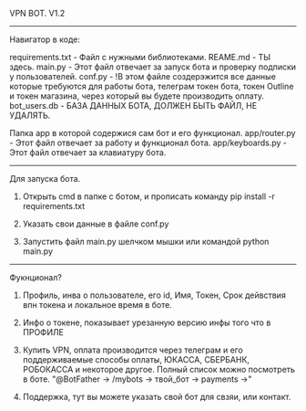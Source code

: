 VPN BOT. V1.2

------------------------------------------------------------------------------------------------------

Навигатор в коде:

requirements.txt - Файл с нужными библиотеками.
REAME.md - ТЫ здесь.
main.py - Этот файл отвечает за запуск бота и проверку подписки у пользователей.
conf.py - !В этом файле создерэжится все данные которые требуются для работы бота, телеграм токен бота, токен Outline и токен магазина, через который вы будете производить оплату.
bot_users.db - БАЗА ДАННЫХ БОТА, ДОЛЖЕН БЫТЬ ФАЙЛ, НЕ УДАЛЯТЬ.

Папка app в которой содержися сам бот и его функционал.
app/router.py - Этот файл отвечает за работу и функционал бота.
app/keyboards.py - Этот файл отвечает за клавиатуру бота.

------------------------------------------------------------------------------------------------------

Для запуска бота.

1. Открыть cmd в папке с ботом, и прописать команду
pip install -r requirements.txt

2. Указать свои данные в файле conf.py

3. Запустить файл main.py шелчком мышки или командой python main.py

------------------------------------------------------------------------------------------------------

Фукнционал?
1. Профиль, инва о пользователе, его id, Имя, Токен, Срок дейвствия впн токена и локальное время в боте.

2. Инфо о токене, показывает урезанную версию инфы того что в ПРОФИЛЕ

3. Купить VPN, оплата производится через телеграм и его поддерживаемые способы оплаты, ЮКАССА, СБЕРБАНК, РОБОКАССА и некоторое другое. Полный список можно посмотреть в боте.
"@BotFather -> /mybots -> твой_бот -> payments ->"

4. Поддержка, тут вы можете указать свой бот для свзяи, или контакт.